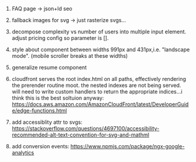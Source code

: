 1. FAQ page -> json+ld seo

2. fallback images for svg -> just rasterize svgs...

3. decompose complexity vs number of users into multiple input element. adjust pricing config so parameter is [].

4. style about component between widths 991px and 431px,i.e. "landscape mode". (mobile scroller breaks at these widths)

5. generalize resume component

6. cloudfront serves the root index.html on all paths, effectively rendering the prerender routine moot. the nested indexes are not being served. will need to write custom handlers to return the appropriate indices...i think this is the best soltuion anyway: https://docs.aws.amazon.com/AmazonCloudFront/latest/DeveloperGuide/edge-functions.html

7. add accessiblity attr to svgs: https://stackoverflow.com/questions/4697100/accessibility-recommended-alt-text-convention-for-svg-and-mathml

8. add conversion events: https://www.npmjs.com/package/ngx-google-analytics